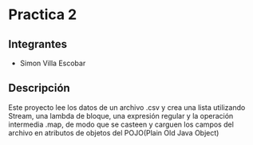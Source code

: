 # Practica 2

## Integrantes

- Simon Villa Escobar


## Descripción

Este proyecto lee los datos de un archivo .csv y crea una lista utilizando Stream, una lambda de bloque, 
una expresión regular y la operación intermedia .map, de modo que se casteen y 
carguen los campos del archivo en atributos de objetos del POJO(Plain Old Java Object)
